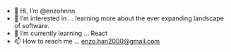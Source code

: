- 👋 Hi, I’m @enzohnnn
- 👀 I’m interested in ... learning more about the ever expanding landscape of software.
- 🌱 I’m currently learning ... React
- 📫 How to reach me ... enzo.han2000@gmail.com

<!---
enzohnnn/enzohnnn is a ✨ special ✨ repository because its `README.md` (this file) appears on your GitHub profile.
You can click the Preview link to take a look at your changes.
--->
